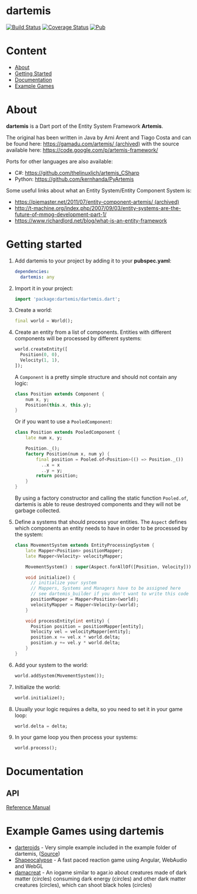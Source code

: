 dartemis
========
[![Build Status](https://github.com/denniskaselow/dartemis/actions/workflows/dart.yml/badge.svg)](https://github.com/denniskaselow/dartemis/actions/workflows/dart.yml)
[![Coverage Status](https://coveralls.io/repos/github/denniskaselow/dartemis/badge.svg?branch=master)](https://coveralls.io/github/denniskaselow/dartemis?branch=master)
[![Pub](https://img.shields.io/pub/v/dartemis.svg)](https://pub.dartlang.org/packages/dartemis)

Content
=======
* [About](#about)
* [Getting Started](#getting-started)
* [Documentation](#documentation)
* [Example Games](#example-games-using-dartemis)

About
=====
**dartemis** is a Dart port of the Entity System Framework **Artemis**.

The original has been written in Java by Arni Arent and Tiago Costa and can be found here: 
[https://gamadu.com/artemis/ (archived)](https://archive.is/1xRWW) with the source available here: 
https://code.google.com/p/artemis-framework/

Ports for other languages are also available:

* C#: https://github.com/thelinuxlich/artemis_CSharp
* Python: https://github.com/kernhanda/PyArtemis

Some useful links about what an Entity System/Entity Component System is:

* [https://piemaster.net/2011/07/entity-component-artemis/ (archived)](https://archive.ph/yGyxW)
* http://t-machine.org/index.php/2007/09/03/entity-systems-are-the-future-of-mmog-development-part-1/
* https://www.richardlord.net/blog/what-is-an-entity-framework

Getting started
===============
1. Add dartemis to your project by adding it to your **pubspec.yaml**:

    ```yaml
    dependencies:
      dartemis: any
    ```

2. Import it in your project:

    ```dart
    import 'package:dartemis/dartemis.dart';
    ```
3. Create a world:

    ```dart
    final world = World();
    ```
4. Create an entity from a list of components. Entities with different components will be processed by different systems:

    ```dart
    world.createEntity([
      Position(0, 0), 
      Velocity(1, 1),
    ]);
    ```
    A `Component` is a pretty simple structure and should not contain any logic:

    ```dart
    class Position extends Component {
        num x, y;
        Position(this.x, this.y);
    }
    ```
    Or if you want to use a `PooledComponent`:

    ```dart
    class Position extends PooledComponent {
        late num x, y;
    
        Position._();
        factory Position(num x, num y) {
            final position = Pooled.of<Position>(() => Position._())
              ..x = x
              ..y = y;
            return position;
        }
    }
    ```
    By using a factory constructor and calling the static function `Pooled.of`, dartemis is able to reuse destroyed components and they will not be garbage collected.

5. Define a systems that should process your entities. The `Aspect` defines which components an entity needs to have in order to be processed by the system:

    ```dart
    class MovementSystem extends EntityProcessingSystem {
        late Mapper<Position> positionMapper;
        late Mapper<Velocity> velocityMapper;

        MovementSystem() : super(Aspect.forAllOf([Position, Velocity]));

        void initialize() {
          // initialize your system
          // Mappers, Systems and Managers have to be assigned here
          // see dartemis_builder if you don't want to write this code
          positionMapper = Mapper<Position>(world);
          velocityMapper = Mapper<Velocity>(world);
        }

        void processEntity(int entity) {
          Position position = positionMapper[entity];
          Velocity vel = velocityMapper[entity];
          position.x += vel.x * world.delta;
          position.y += vel.y * world.delta;
        }
    }
    ```
6. Add your system to the world:

    ```dart
    world.addSystem(MovementSystem());
    ```
7. Initialize the world:

    ```dart
    world.initialize();   
    ```
8. Usually your logic requires a delta, so you need to set it in your game loop:

   ```dart
   world.delta = delta;
   ```
9. In your game loop you then process your systems:

    ```dart
    world.process();
    ```

Documentation
=============
API
---
[Reference Manual](https://pub.dartlang.org/documentation/dartemis/latest/index.html)

Example Games using dartemis
============================
* [darteroids](https://denniskaselow.github.io/dartemis/example/darteroids/web/darteroids.html) - Very simple example included in the example folder of dartemis, ([Source](https://github.com/denniskaselow/dartemis/tree/master/example/web))
* [Shapeocalypse](https://isowosi.itch.io/shapeocalypse/) - A fast paced reaction game using 
  Angular, WebAudio and WebGL
* [damacreat](https://isowosi.itch.io/damacreat) - An iogame similar to agar.io about creatures 
  made of dark matter (circles) consuming dark energy (circles) and other dark matter creatures (circles), which can shoot black holes (circles)
